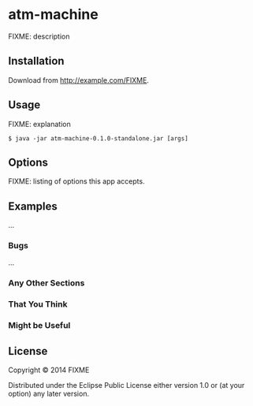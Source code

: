 # atm-machine

FIXME: description

## Installation

Download from http://example.com/FIXME.

## Usage

FIXME: explanation

    $ java -jar atm-machine-0.1.0-standalone.jar [args]

## Options

FIXME: listing of options this app accepts.

## Examples

...

### Bugs

...

### Any Other Sections
### That You Think
### Might be Useful

## License

Copyright © 2014 FIXME

Distributed under the Eclipse Public License either version 1.0 or (at
your option) any later version.
